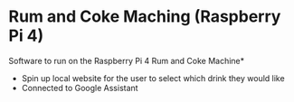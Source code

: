 # Rum and Coke Maching (Raspberry Pi 4)

Software to run on the Raspberry Pi 4 Rum and Coke Machine*
- Spin up local website for the user to select which drink they would like
- Connected to Google Assistant
